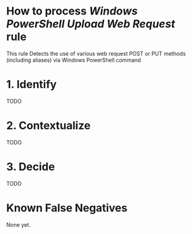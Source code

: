 # How to process *Windows PowerShell Upload Web Request* rule
This rule Detects the use of various web request POST or PUT methods (including aliases) via Windows PowerShell command

# 1. Identify
TODO

# 2. Contextualize
TODO

# 3. Decide
TODO

# Known False Negatives
None yet.
